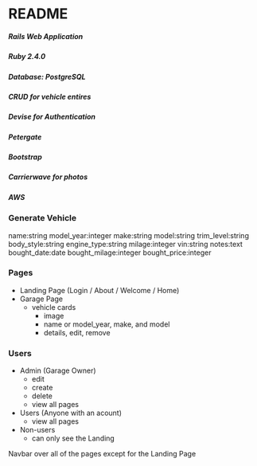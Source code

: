 # README

##### Rails Web Application
##### Ruby 2.4.0
##### Database: PostgreSQL
##### CRUD for vehicle entires
##### Devise for Authentication
##### Petergate
##### Bootstrap
##### Carrierwave for photos
##### AWS

### Generate Vehicle
name:string 
model_year:integer 
make:string 
model:string 
trim_level:string 
body_style:string 
engine_type:string 
milage:integer 
vin:string 
notes:text 
bought_date:date 
bought_milage:integer 
bought_price:integer


### Pages
* Landing Page (Login / About / Welcome / Home)
* Garage Page
  - vehicle cards
    - image
    - name or model_year, make, and model
    - details, edit, remove


### Users
* Admin (Garage Owner) 
    - edit
    - create
    - delete
    - view all pages
* Users (Anyone with an acount)
    - view all pages
* Non-users
    - can only see the Landing

Navbar over all of the pages except for the Landing Page